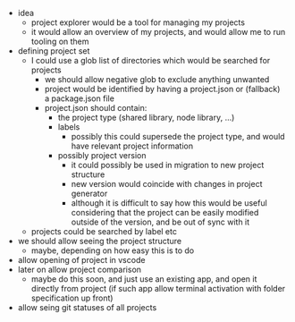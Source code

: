 - idea
  - project explorer would be a tool for managing my projects
  - it would allow an overview of my projects, and would allow me to run tooling on them
- defining project set
  - I could use a glob list of directories which would be searched for projects
    - we should allow negative glob to exclude anything unwanted
    - project would be identified by having a project.json or (fallback) a package.json file
    - project.json should contain:
      - the project type (shared library, node library, ...)
      - labels
        - possibly this could supersede the project type, and would have relevant project information
      - possibly project version
        - it could possibly be used in migration to new project structure
        - new version would coincide with changes in project generator
        - although it is difficult to say how this would be useful considering that the project can be easily modified outside of the version, and be out of sync with it
  - projects could be searched by label etc
- we should allow seeing the project structure
  - maybe, depending on how easy this is to do
- allow opening of project in vscode
- later on allow project comparison
  - maybe do this soon, and just use an existing app, and open it directly from project (if such app allow terminal activation with folder specification up front)
- allow seing git statuses of all projects


